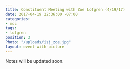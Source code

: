 ```yaml
---
title: Constituent Meeting with Zoe Lofgren (4/19/17)
date: 2017-04-19 22:36:00 -07:00
categories:
- moc
tags:
- lofgren
position: 3
Photo: "/uploads/isj_zoe.jpg"
layout: event-with-picture
---
```


Notes will be updated soon.